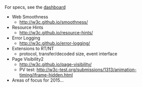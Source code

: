 For specs, see the [dashboard](http://www.w3.org/wiki/Web_Performance/Publications)

* Web Smoothness
  * http://w3c.github.io/smoothness/
* Resource Hints
  * http://w3c.github.io/resource-hints/
* Error Logging
  * http://w3c.github.io/error-logging/
* Extensions to RT/NT
  * protocol, transfer/decoded size, event interface
* Page Visibility2
  * http://w3c.github.io/page-visibility/
  * PV test: http://w3c-test.org/submissions/1313/animation-timing/iframe-hidden.html
* Areas of focus for 2015...
  
